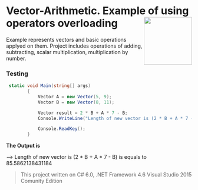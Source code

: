 # Vector-Arithmetic. Example of using operators overloading <img src="https://cloud.githubusercontent.com/assets/24522089/21962098/41a510c8-db36-11e6-95ef-eb392a0a1919.png" align="right" width="130px" height="130px" /> 

Example represents vectors and basic operations applyed on them. Project includes operations of adding, subtracting, scalar multiplication, multiplication by number.

### Testing

```c#
 static void Main(string[] args)
        {
            Vector A = new Vector(5, 9);
            Vector B = new Vector(8, 11);

            Vector result = 2 * B + A * 7 - B;
            Console.WriteLine("Length of new vector is (2 * B + A * 7 - B)  is equals to {0}", result.length);

            Console.ReadKey();
        }
```

**The Output is** 

--> Length of new vector is (2 * B + A * 7 - B)  is equals to 85.5862138431184


> This project written on C# 6.0, .NET Framework 4.6 Visual Studio 2015 Comunity Edition
